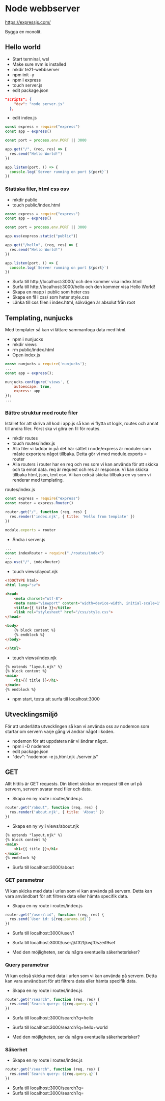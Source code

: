 # Node webbserver

https://expressjs.com/

Bygga en monolit.

## Hello world

- Start terminal, wsl
- Make sure nvm is installed
- mkdir te21-webbserver
- npm init -y
- npm i express
- touch server.js
- edit package.json
    
```json
"scripts": {
    "dev": "node server.js"
  },
```
    
- edit index.js

```javascript
const express = require("express")
const app = express()

const port = process.env.PORT || 3000

app.get("/", (req, res) => {
  res.send("Hello World!")
})

app.listen(port, () => {
  console.log(`Server running on port ${port}`)
})
```

### Statiska filer, html css osv

- mkdir public
- touch public/index.html

```jsx
const express = require("express")
const app = express()

const port = process.env.PORT || 3000

app.use(express.static("public"))

app.get("/hello", (req, res) => {
  res.send("Hello World!")
})

app.listen(port, () => {
  console.log(`Server running on port ${port}`)
})
```

- Surfa till http://localhost:3000/ och den kommer visa index.html
- Surfa till http://localhost:3000/hello och den kommer visa Hello World!
- Skapa en mapp i public som heter css
- Skapa en fil i css/ som heter style.css
- Länka till css filen i index.html, sökvägen är absolut från root

## Templating, nunjucks

Med templater så kan vi lättare sammanfoga data med html.

- npm i nunjucks
- mkdir views
- rm public/index.html
- Open index.js

```javascript
const nunjucks = require('nunjucks');
...
const app = express();

nunjucks.configure('views', {
    autoescape: true,
    express: app
});
...
```

### Bättre struktur med route filer

Istället för att skriva all kod i app.js så kan vi flytta ut logik, routes och annat till andra filer. Först ska vi göra en fil för routes.

- mkdir routes
- touch routes/index.js
- Alla filer vi laddar in på det här sättet i node/express är moduler som måste exportera något tillbaka. Detta gör vi med module.exports = router
- Alla routers i router har en req och res som vi kan använda för att skicka och ta emot data. req är request och res är response. Vi kan skicka tillbaka html, json, text osv. Vi kan också skicka tillbaka en vy som vi renderar med templating.

routes/index.js
```javascript
const express = require("express")
const router = express.Router()

router.get("/", function (req, res) {
  res.render('index.njk', { title: 'Hello from template' })
})

module.exports = router
```

- Ändra i server.js

```javascript
...
const indexRouter = require("./routes/index")
...
app.use("/", indexRouter)
```

- touch views/layout.njk

```html
<!DOCTYPE html>
<html lang="sv">

<head>
    <meta charset="utf-8">
    <meta name="viewport" content="width=device-width, initial-scale=1">
    <title>{{ title }}</title>
    <link rel="stylesheet" href="/css/style.css">
</head>

<body>
    {% block content %}
    {% endblock %}
</body>

</html>
```

- touch views/index.njk

```html
{% extends "layout.njk" %}
{% block content %}
<main>
    <h1>{{ title }}</h1>
</main>
{% endblock %}
```

- npm start, testa att surfa till localhost:3000

## Utvecklingsmiljö

För att underlätta utvecklingen så kan vi använda oss av nodemon som startar om servern varje gång vi ändrar något i koden.

- nodemon för att uppdatera när vi ändrar något.
- npm i -D nodemon
- edit package.json
- "dev": "nodemon -e js,html,njk ./server.js"

## GET

Allt hittils är GET requests. Din klient skickar en request till en url på servern, servern svarar med filer och data.

- Skapa en ny route i routes/index.js

```javascript
router.get("/about", function (req, res) {
  res.render('about.njk', { title: 'About' })
})
```

- Skapa en ny vy i views/about.njk

```html
{% extends "layout.njk" %}
{% block content %}
<main>
    <h1>{{ title }}</h1>
</main>
{% endblock %}
```

- Surfa till localhost:3000/about

### GET parametrar

Vi kan skicka med data i urlen som vi kan använda på servern. Detta kan vara användbart för att filtrera data eller hämta specifik data.

- Skapa en ny route i routes/index.js

```javascript
router.get("/user/:id", function (req, res) {
  res.send(`User id: ${req.params.id}`)
})
```

- Surfa till localhost:3000/user/1
- Surfa till localhost:3000/user/jkf32fjkwjf0szeif9sef

- Med den möjligheten, ser du några eventuella säkerhetsrisker?

### Query parametrar

Vi kan också skicka med data i urlen som vi kan använda på servern. Detta kan vara användbart för att filtrera data eller hämta specifik data.

- Skapa en ny route i routes/index.js

```javascript
router.get("/search", function (req, res) {
  res.send(`Search query: ${req.query.q}`)
})
```

- Surfa till localhost:3000/search?q=hello
- Surfa till localhost:3000/search?q=hello+world

- Med den möjligheten, ser du några eventuella säkerhetsrisker?

### Säkerhet

- Skapa en ny route i routes/index.js

```javascript
router.get("/search", function (req, res) {
  res.send(`Search query: ${req.query.q}`)
})
```

- Surfa till localhost:3000/search?q=<script>alert("hello")</script>
- Surfa till localhost:3000/search?q=<script>alert(document.cookie)</script>

